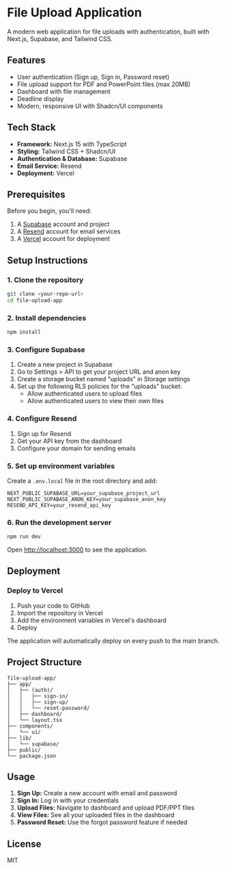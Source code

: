 # File Upload Application

A modern web application for file uploads with authentication, built with Next.js, Supabase, and Tailwind CSS.

## Features

- User authentication (Sign up, Sign in, Password reset)
- File upload support for PDF and PowerPoint files (max 20MB)
- Dashboard with file management
- Deadline display
- Modern, responsive UI with Shadcn/UI components

## Tech Stack

- **Framework:** Next.js 15 with TypeScript
- **Styling:** Tailwind CSS + Shadcn/UI
- **Authentication & Database:** Supabase
- **Email Service:** Resend
- **Deployment:** Vercel

## Prerequisites

Before you begin, you'll need:

1. A [Supabase](https://supabase.com) account and project
2. A [Resend](https://resend.com) account for email services
3. A [Vercel](https://vercel.com) account for deployment

## Setup Instructions

### 1. Clone the repository

```bash
git clone <your-repo-url>
cd file-upload-app
```

### 2. Install dependencies

```bash
npm install
```

### 3. Configure Supabase

1. Create a new project in Supabase
2. Go to Settings > API to get your project URL and anon key
3. Create a storage bucket named "uploads" in Storage settings
4. Set up the following RLS policies for the "uploads" bucket:
   - Allow authenticated users to upload files
   - Allow authenticated users to view their own files

### 4. Configure Resend

1. Sign up for Resend
2. Get your API key from the dashboard
3. Configure your domain for sending emails

### 5. Set up environment variables

Create a `.env.local` file in the root directory and add:

```env
NEXT_PUBLIC_SUPABASE_URL=your_supabase_project_url
NEXT_PUBLIC_SUPABASE_ANON_KEY=your_supabase_anon_key
RESEND_API_KEY=your_resend_api_key
```

### 6. Run the development server

```bash
npm run dev
```

Open [http://localhost:3000](http://localhost:3000) to see the application.

## Deployment

### Deploy to Vercel

1. Push your code to GitHub
2. Import the repository in Vercel
3. Add the environment variables in Vercel's dashboard
4. Deploy

The application will automatically deploy on every push to the main branch.

## Project Structure

```
file-upload-app/
├── app/
│   ├── (auth)/
│   │   ├── sign-in/
│   │   ├── sign-up/
│   │   └── reset-password/
│   ├── dashboard/
│   └── layout.tsx
├── components/
│   └── ui/
├── lib/
│   └── supabase/
├── public/
└── package.json
```

## Usage

1. **Sign Up:** Create a new account with email and password
2. **Sign In:** Log in with your credentials
3. **Upload Files:** Navigate to dashboard and upload PDF/PPT files
4. **View Files:** See all your uploaded files in the dashboard
5. **Password Reset:** Use the forgot password feature if needed

## License

MIT
